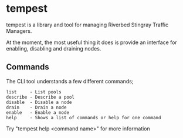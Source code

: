 tempest
=======

tempest is a library and tool for managing Riverbed Stingray Traffic Managers.

At the moment, the most useful thing it does is provide an interface for enabling, disabling and draining nodes.

Commands
--------

The CLI tool understands a few different commands;

    list     - List pools
    describe - Describe a pool
    disable  - Disable a node
    drain    - Drain a node
    enable   - Enable a node
    help     - Shows a list of commands or help for one command

Try "tempest help &lt;command name&gt;" for more information
